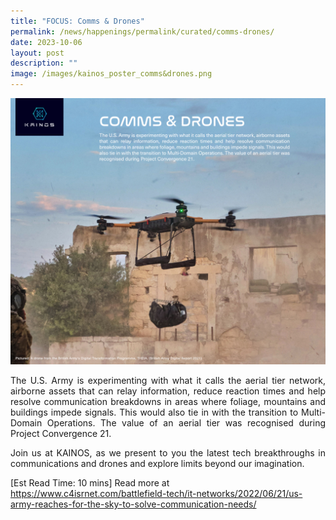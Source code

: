 ```yaml
---
title: "FOCUS: Comms & Drones"
permalink: /news/happenings/permalink/curated/comms-drones/
date: 2023-10-06
layout: post
description: ""
image: /images/kainos_poster_comms&drones.png
---
```

![](/images/kainos_poster_comms&amp;drones.png)

<p style="text-align: justify;">The U.S. Army is experimenting with what it calls the aerial tier network, airborne assets that can relay information, reduce reaction times and help resolve communication breakdowns in areas where foliage, mountains and buildings impede signals. This would also tie in with the transition to Multi-Domain Operations. The value of an aerial tier was recognised during Project Convergence 21.</p>

<p style="text-align: justify;">Join us at KAINOS, as we present to you the latest tech breakthroughs in communications and drones and explore limits beyond our imagination.</p>

[Est Read Time: 10 mins] Read more at https://www.c4isrnet.com/battlefield-tech/it-networks/2022/06/21/us-army-reaches-for-the-sky-to-solve-communication-needs/